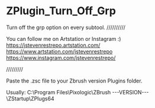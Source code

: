 # ZPlugin_Turn_Off_Grp
Turn off the grp option on every subtool.
//////////

You can follow me on Artstation or Instagram :)
https://jstevenrestrepo.artstation.com/
https://www.artstation.com/jstevenrestrepo
https://www.instagram.com/jstevenrestrepo/

/////////

Paste the .zsc file to your Zbrush version Plugins folder.

Usually:
C:\Program Files\Pixologic\ZBrush ---VERSION---\ZStartup\ZPlugs64
